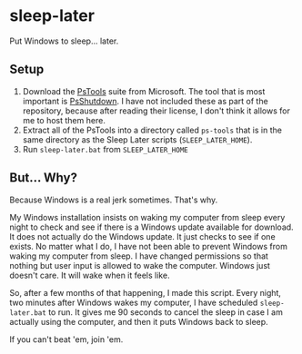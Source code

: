 # sleep-later
Put Windows to sleep... later.

## Setup
 1. Download the [PsTools](https://technet.microsoft.com/en-us/sysinternals/bb896649.aspx) suite from Microsoft.  The tool that is most important is [PsShutdown](https://technet.microsoft.com/en-us/sysinternals/bb897541).  I have not included these as part of the repository, because after reading their license, I don't think it allows for me to host them here.
 1. Extract all of the PsTools into a directory called `ps-tools` that is in the same directory as the Sleep Later scripts (`SLEEP_LATER_HOME`).
 1. Run `sleep-later.bat` from `SLEEP_LATER_HOME`

## But... Why?
Because Windows is a real jerk sometimes.  That's why.

My Windows installation insists on waking my computer from sleep every night to check and see if there is a Windows update available for download.  It does not actually do the Windows update.  It just checks to see if one exists.  No matter what I do, I have not been able to prevent Windows from waking my computer from sleep.  I have changed permissions so that nothing but user input is allowed to wake the computer.  Windows just doesn't care.  It will wake when it feels like.

So, after a few months of that happening, I made this script.  Every night, two minutes after Windows wakes my computer, I have scheduled `sleep-later.bat` to run.  It gives me 90 seconds to cancel the sleep in case I am actually using the computer, and then it puts Windows back to sleep.

If you can't beat 'em, join 'em.
